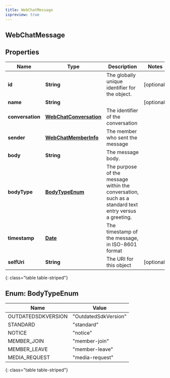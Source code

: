 ```yaml
---
title: WebChatMessage
ispreview: true
---
```

## WebChatMessage


## Properties

| Name | Type | Description | Notes |
| ------------ | ------------- | ------------- | ------------- |
| **id** | **String** | The globally unique identifier for the object. |  [optional] |
| **name** | **String** |  |  [optional] |
| **conversation** | [**WebChatConversation**](WebChatConversation.html) | The identifier of the conversation |  |
| **sender** | [**WebChatMemberInfo**](WebChatMemberInfo.html) | The member who sent the message |  |
| **body** | **String** | The message body. |  |
| **bodyType** | [**BodyTypeEnum**](#BodyTypeEnum) | The purpose of the message within the conversation, such as a standard text entry versus a greeting. |  |
| **timestamp** | [**Date**](Date.html) | The timestamp of the message, in ISO-8601 format |  |
| **selfUri** | **String** | The URI for this object |  [optional] |
{: class="table table-striped"}


<a name="BodyTypeEnum"></a>

## Enum: BodyTypeEnum

| Name | Value |
| ---- | ----- |
| OUTDATEDSDKVERSION | &quot;OutdatedSdkVersion&quot; |
| STANDARD | &quot;standard&quot; |
| NOTICE | &quot;notice&quot; |
| MEMBER_JOIN | &quot;member-join&quot; |
| MEMBER_LEAVE | &quot;member-leave&quot; |
| MEDIA_REQUEST | &quot;media-request&quot; |
{: class="table table-striped"}



